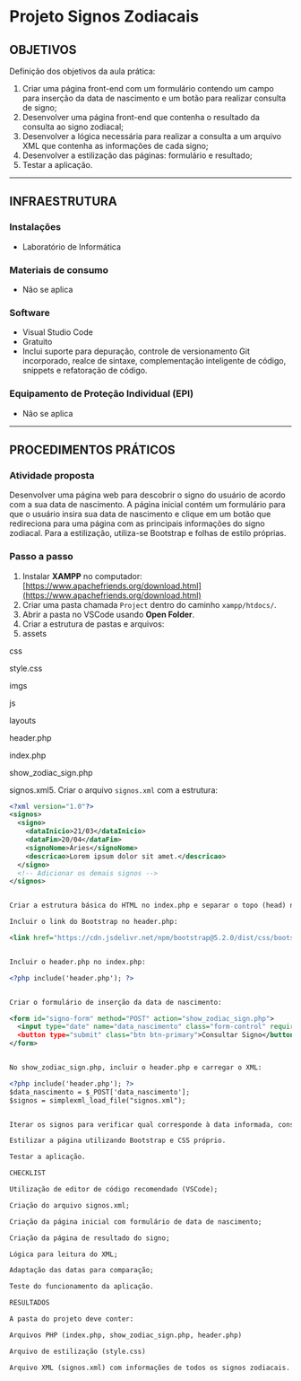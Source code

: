 # Projeto Signos Zodiacais

## OBJETIVOS
Definição dos objetivos da aula prática:

1. Criar uma página front-end com um formulário contendo um campo para inserção da data de nascimento e um botão para realizar consulta de signo;
2. Desenvolver uma página front-end que contenha o resultado da consulta ao signo zodiacal;
3. Desenvolver a lógica necessária para realizar a consulta a um arquivo XML que contenha as informações de cada signo;
4. Desenvolver a estilização das páginas: formulário e resultado;
5. Testar a aplicação.

---

## INFRAESTRUTURA

### Instalações
- Laboratório de Informática

### Materiais de consumo
- Não se aplica

### Software
- Visual Studio Code
- Gratuito
- Inclui suporte para depuração, controle de versionamento Git incorporado, realce de sintaxe, complementação inteligente de código, snippets e refatoração de código.

### Equipamento de Proteção Individual (EPI)
- Não se aplica

---

## PROCEDIMENTOS PRÁTICOS

### Atividade proposta
Desenvolver uma página web para descobrir o signo do usuário de acordo com a sua data de nascimento. A página inicial contém um formulário para que o usuário insira sua data de nascimento e clique em um botão que redireciona para uma página com as principais informações do signo zodiacal. Para a estilização, utiliza-se Bootstrap e folhas de estilo próprias.

### Passo a passo
1. Instalar **XAMPP** no computador: [https://www.apachefriends.org/download.html](https://www.apachefriends.org/download.html)
2. Criar uma pasta chamada `Project` dentro do caminho `xampp/htdocs/`.
3. Abrir a pasta no VSCode usando **Open Folder**.
4. Criar a estrutura de pastas e arquivos:
5. assets

css

style.css

imgs

js

layouts

header.php

index.php

show_zodiac_sign.php

signos.xml5. Criar o arquivo `signos.xml` com a estrutura:
```xml
<?xml version="1.0"?>
<signos>
  <signo>
    <dataInicio>21/03</dataInicio>
    <dataFim>20/04</dataFim>
    <signoNome>Áries</signoNome>
    <descricao>Lorem ipsum dolor sit amet.</descricao>
  </signo>
  <!-- Adicionar os demais signos -->
</signos>


Criar a estrutura básica do HTML no index.php e separar o topo (head) no arquivo header.php.

Incluir o link do Bootstrap no header.php:

<link href="https://cdn.jsdelivr.net/npm/bootstrap@5.2.0/dist/css/bootstrap.min.css" rel="stylesheet" integrity="sha384-gH2yIJqKdNHPEq0n4Mqa/HGKIhSkIHeL5AyhkYV8i59U5AR6csBvApHHNl/vI1Bx" crossorigin="anonymous">


Incluir o header.php no index.php:

<?php include('header.php'); ?>


Criar o formulário de inserção da data de nascimento:

<form id="signo-form" method="POST" action="show_zodiac_sign.php">
  <input type="date" name="data_nascimento" class="form-control" required>
  <button type="submit" class="btn btn-primary">Consultar Signo</button>
</form>


No show_zodiac_sign.php, incluir o header.php e carregar o XML:

<?php include('header.php'); ?>
$data_nascimento = $_POST['data_nascimento'];
$signos = simplexml_load_file("signos.xml");


Iterar os signos para verificar qual corresponde à data informada, considerando que o XML não contém o ano.

Estilizar a página utilizando Bootstrap e CSS próprio.

Testar a aplicação.

CHECKLIST

Utilização de editor de código recomendado (VSCode);

Criação do arquivo signos.xml;

Criação da página inicial com formulário de data de nascimento;

Criação da página de resultado do signo;

Lógica para leitura do XML;

Adaptação das datas para comparação;

Teste do funcionamento da aplicação.

RESULTADOS

A pasta do projeto deve conter:

Arquivos PHP (index.php, show_zodiac_sign.php, header.php)

Arquivo de estilização (style.css)

Arquivo XML (signos.xml) com informações de todos os signos zodiacais.
